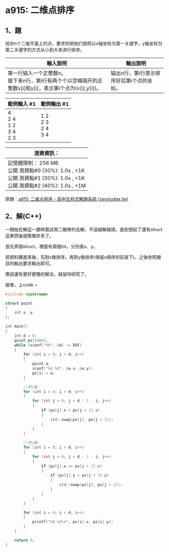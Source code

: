 # a915: 二维点排序

## 1、題
给你n个二维平面上的点，要求你把他们按照以x轴坐标为第一关键字，y轴坐标为第二关键字的方式从小到大来进行排序。



| 輸入說明                                                     | 輸出說明                                  |
| ------------------------------------------------------------ | ----------------------------------------- |
| 第一行输入一个正整数n。<br />接下来n行，第i行有两个个以空格隔开的正整数x[i]和y[i]，表示第i个点为(x[i],y[i])。 | 输出n行，第i行表示排序好后第i个点的坐标。 |

| 範例輸入 #1                           | 範例輸出 #1                       |
| ------------------------------------- | --------------------------------- |
| 4<br />2 4<br />1 2<br />3 4<br />2 3 | 1 2 <br />2 3 <br />2 4 <br />3 4 |



| 測資資訊：                                                   |
| ------------------------------------------------------------ |
| 記憶體限制： 256 MB<br/>公開 測資點#0 (30%): 1.0s , <1K<br/>公開 測資點#1 (30%): 1.0s , <1K<br/>公開 測資點#2 (40%): 1.0s , <1M |

原題：[a915: 二维点排序 - 高中生程式解題系統 (zerojudge.tw)](https://zerojudge.tw/ShowProblem?problemid=a915)



## 2、解(C++)

一開始在解這一題時嘗試用二維陣列去解，不過越解越煩，直到想起了還有struct這東西後就簡單許多了。

首先弄個struct，裡面有兩個int，分別表x、y。

把資料餵進來後，先對x做排序，再對y做排序(保留x順序的前提下)，之後依照題目的輸出要求輸出即可。

應該還有更好更騷的解法，就留待研究了。

接者，上code ~

```c++
#include <iostream>

struct point
{
	int x, y;
};

int main()
{
	int d = 0;
	point ps[1000];
	while (scanf("%d", &d) != EOF)
	{
		for (int i = 0; i < d; i++)
		{
			point a;
			scanf("%d %d", &a.x, &a.y);
			ps[i] = a;
		}

		//排x軸
		for (int i = 0; i < d; i++)
		{
			for (int j = 0; j < d - 1 - i; j++)
			{
				if (ps[j].x > ps[j + 1].x)
				{
					std::swap(ps[j], ps[j + 1]);
				}
			}
		}

		//排y軸
		for (int i = 0; i < d; i++)
		{
			for (int j = 0; j < d - 1 - i; j++)
			{
				if (ps[j].x == ps[j + 1].x)
				{
					if (ps[j].y > ps[j + 1].y)
					{
						std::swap(ps[j], ps[j + 1]);
					}
				}
			}
		}

		for (int i = 0; i < d; i++)
		{
			printf("%d %d\n", ps[i].x, ps[i].y);
		}
	}

	return 0;
}

```


